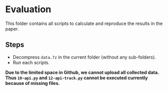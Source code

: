 # Evaluation

This folder contains all scripts to calculate and reproduce the results in the paper.

## Steps
- Decompress `data.7z` in the current folder (without any sub-folders).
- Run each scripts.

**Due to the limited space in Github, we cannot upload all collected data. Thus `10-api.py` and `12-api-track.py` cannot be executed currently because of missing files.**